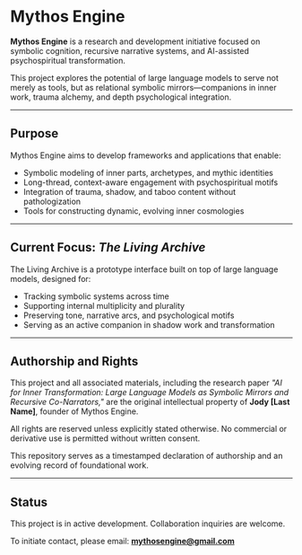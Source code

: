 # Mythos Engine

**Mythos Engine** is a research and development initiative focused on symbolic cognition, recursive narrative systems, and AI-assisted psychospiritual transformation.

This project explores the potential of large language models to serve not merely as tools, but as relational symbolic mirrors—companions in inner work, trauma alchemy, and depth psychological integration.

---

## Purpose

Mythos Engine aims to develop frameworks and applications that enable:

- Symbolic modeling of inner parts, archetypes, and mythic identities
- Long-thread, context-aware engagement with psychospiritual motifs
- Integration of trauma, shadow, and taboo content without pathologization
- Tools for constructing dynamic, evolving inner cosmologies

---

## Current Focus: *The Living Archive*

The Living Archive is a prototype interface built on top of large language models, designed for:

- Tracking symbolic systems across time
- Supporting internal multiplicity and plurality
- Preserving tone, narrative arcs, and psychological motifs
- Serving as an active companion in shadow work and transformation

---

## Authorship and Rights

This project and all associated materials, including the research paper *"AI for Inner Transformation: Large Language Models as Symbolic Mirrors and Recursive Co-Narrators,"* are the original intellectual property of **Jody [Last Name]**, founder of Mythos Engine.

All rights are reserved unless explicitly stated otherwise. No commercial or derivative use is permitted without written consent.

This repository serves as a timestamped declaration of authorship and an evolving record of foundational work.

---

## Status

This project is in active development. Collaboration inquiries are welcome.

To initiate contact, please email: **mythosengine@gmail.com**
